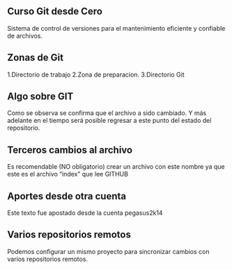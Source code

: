 ## Curso Git desde Cero
Sistema de control de versiones para el mantenimiento eficiente y
confiable de archivos.

## Zonas de Git
1.Directorio de trabajo
2.Zona de preparacion.
3.Directorio Git

## Algo sobre GIT
Como se observa se confirma que el archivo a sido cambiado. Y más adelante en el tiempo será posible regresar a este punto del estado del repositorio.

## Terceros cambios al archivo
Es recomendable (NO obligatorio)  crear un archivo con este nombre  ya que este es el archivo “index” que lee GITHUB

## Aportes desde otra cuenta
Este texto fue apostado desde la cuenta pegasus2k14

## Varios repositorios remotos
Podemos configurar un mismo proyecto para sincronizar cambios con varios repositorios remotos. 